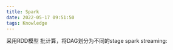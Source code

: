 ```yaml
---
title: Spark
date: 2022-05-17 09:51:50
tags: Knowledge
---
```

采用RDD模型
批计算，将DAG划分为不同的stage
spark streaming: